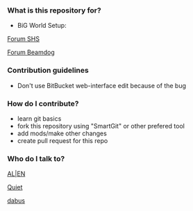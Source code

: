 ### What is this repository for? ###

* BiG World Setup:

[Forum SHS](http://www.shsforums.net/topic/56670-big-world-setup-an-attempt-to-update-the-program/)

[Forum Beamdog](https://forums.beamdog.com/discussion/44476/tool-big-world-setup-bws-mod-manager-for-baldurs-gate-enhanced-edition-trilogy-for-windows#latest)

### Contribution guidelines ###

* Don't use BitBucket web-interface edit because of the bug 

### How do I contribute? ###

* learn git basics
* fork this repository using "SmartGit" or other prefered tool
* add mods/make other changes
* create pull request for this repo

### Who do I talk to? ###
[AL|EN](http://www.shsforums.net/user/10953-alien/)

[Quiet](http://www.shsforums.net/user/13265-quiet/)

[dabus](http://www.shsforums.net/user/11682-dabus/)